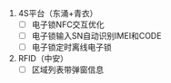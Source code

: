 1. 4S平台（东涌+青衣）
   - [ ] 电子锁NFC交互优化
   - [ ] 电子锁输入SN自动识别IMEI和CODE
   - [ ] 电子锁定时离线电子锁
2. RFID（中安）
   - [ ] 区域列表带弹窗信息
